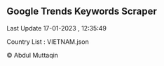 

## Google Trends Keywords Scraper 
 
Last Update 17-01-2023 , 12:35:49

Country List :
VIETNAM.json



© Abdul Muttaqin 
